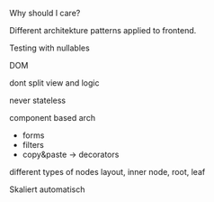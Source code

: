 


Why should I care? 

Different architekture patterns applied to frontend. 

Testing with nullables

DOM

dont split view and logic

never stateless

component based arch

- forms
- filters
- copy&paste -> decorators

different types of nodes
layout, inner node, root, leaf

Skaliert automatisch